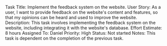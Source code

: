 Task Title: Implement the feedback system on the website.
User Story: As a user, I want to provide feedback on the website's content and features, so that my opinions can be heard and used to improve the website.
Description: This task involves implementing the feedback system on the website, including integrating it with the website's database.
Effort Estimate: 8 hours
Assigned To: Daniel
Priority: High
Status: Not started
Notes: This task is dependent on the completion of the previous task.
